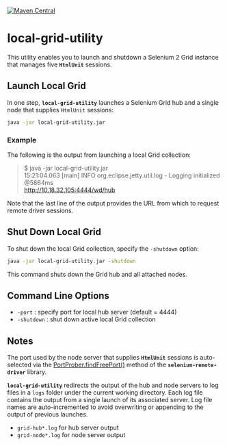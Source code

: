 [![Maven Central](https://img.shields.io/maven-central/v/com.nordstrom.ui-tools/local-grid-utility.svg)](https://mvnrepository.com/artifact/com.nordstrom.ui-tools/local-grid-utility)

# local-grid-utility

This utility enables you to launch and shutdown a Selenium 2 Grid instance that manages five **`HtmlUnit`** sessions.

## Launch Local Grid

In one step, **`local-grid-utility`** launches a Selenium Grid hub and a single node that supplies `HtmlUnit` sessions:

```bash
java -jar local-grid-utility.jar
```

### Example

The following is the output from launching a local Grid collection:

> $ java -jar local-grid-utility.jar  
> 15:21:04.063 [main] INFO  org.eclipse.jetty.util.log - Logging initialized @5864ms  
> http://10.18.32.105:4444/wd/hub

Note that the last line of the output provides the URL from which to request remote driver sessions.

## Shut Down Local Grid

To shut down the local Grid collection, specify the `-shutdown` option:

```bash
java -jar local-grid-utility.jar -shutdown
```

This command shuts down the Grid hub and all attached nodes.

## Command Line Options

* `-port` : specify port for local hub server (default = 4444)
* `-shutdown` : shut down active local Grid collection

## Notes

The port used by the node server that supplies **`HtmlUnit`** sessions is auto-selected via the [PortProber.findFreePort()](https://seleniumhq.github.io/selenium/docs/api/java/org/openqa/selenium/net/PortProber.html#findFreePort--) method of the **`selenium-remote-driver`** library.

**`local-grid-utility`** redirects the output of the hub and node servers to log files in a `logs` folder under the current working directory. Each log file contains the output from a single launch of its associated server. Log file names are auto-incremented to avoid overwriting or appending to the output of previous launches.

* `grid-hub*.log` for hub server output
* `grid-node*.log` for node server output
